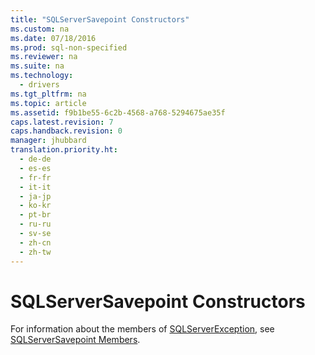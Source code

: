 ```yaml
---
title: "SQLServerSavepoint Constructors"
ms.custom: na
ms.date: 07/18/2016
ms.prod: sql-non-specified
ms.reviewer: na
ms.suite: na
ms.technology: 
  - drivers
ms.tgt_pltfrm: na
ms.topic: article
ms.assetid: f9b1be55-6c2b-4568-a768-5294675ae35f
caps.latest.revision: 7
caps.handback.revision: 0
manager: jhubbard
translation.priority.ht: 
  - de-de
  - es-es
  - fr-fr
  - it-it
  - ja-jp
  - ko-kr
  - pt-br
  - ru-ru
  - sv-se
  - zh-cn
  - zh-tw
---
```

# SQLServerSavepoint Constructors
  For information about the members of [SQLServerException](../content/SQLServerException-Class.md), see [SQLServerSavepoint Members](../content/SQLServerSavepoint-Members.md).  
  
  
